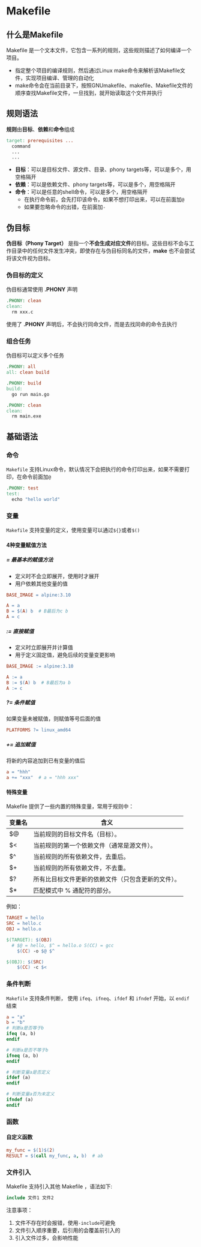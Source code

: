 # Makefile

## 什么是Makefile

Makefile 是一个文本文件，它包含一系列的规则，这些规则描述了如何编译一个项目。

- 指定整个项目的编译规则，然后通过Linux make命令来解析该Makefile文件，实现项目编译、管理的自动化
- make命令会在当前目录下，按照GNUmakefile、makefile、Makefile文件的顺序查找Makefile文件，一旦找到，就开始读取这个文件并执行

## 规则语法

**规则**由**目标**、**依赖**和**命令**组成

```makefile
target: prerequisites ...
  command
  ...
  ...
```

- **目标**：可以是目标文件、源文件、目录、phony targets等，可以是多个，用空格隔开
- **依赖**：可以是依赖文件、phony targets等，可以是多个，用空格隔开
- **命令**：可以是任意的shell命令，可以是多个，用空格隔开
   - 在执行命令前，会先打印该命令，如果不想打印出来，可以在前面加`@`
   - 如果要忽略命令的出错，在前面加`-`

## 伪目标

**伪目标（Phony Target）** 是指一个**不会生成对应文件**的目标。这些目标不会与工作目录中的任何文件发生冲突，即使存在与伪目标同名的文件，**make** 也不会尝试将该文件视为目标。

### 伪目标的定义

伪目标通常使用 **.PHONY** 声明

```makefile
.PHONY: clean
clean: 
  rm xxx.c
```

使用了 **.PHONY** 声明后，不会执行同命文件，而是去找同命的命令去执行

### 组合任务

伪目标可以定义多个任务
```makefile
.PHONY: all
all: clean build

.PHONY: build
build:
  go run main.go

.PHONY: clean
clean:
  rm main.exe
```

## 基础语法

### 命令

`Makefile` 支持Linux命令，默认情况下会把执行的命令打印出来，如果不需要打印，在命令前面加`@`

```makefile
.PHONY: test
test: 
  echo "hello world"
```

### 变量

`Makefile` 支持变量的定义，使用变量可以通过`${}`或者`$()`

#### 4种变量赋值方法

##### = 最基本的赋值方法

- 定义时不会立即展开，使用时才展开
- 用户依赖其他变量的值

```makefile
BASE_IMAGE = alpine:3.10

A = a
B = $(A) b  # B最后为c b
A = c
```

##### := 直接赋值

- 定义时立即展开并计算值
- 用于定义固定值，避免后续的变量变更影响

```makefile
BASE_IMAGE := alpine:3.10

A := a
B := $(A) b  # B最后为a b
A := c
```

##### ?= 条件赋值

如果变量未被赋值，则赋值等号后面的值

```makefile
PLATFORMS ?= linux_amd64
```

##### += 追加赋值

将新的内容追加到已有变量的值后

```makefile
a = "hhh"
a += "xxx"  # a = "hhh xxx"
```


#### 特殊变量

Makefile 提供了一些内置的特殊变量，常用于规则中：

| 变量名 | 含义 |
| ----- | --- |
|$@ |当前规则的目标文件名（目标）。 |
| $<|当前规则的第一个依赖文件（通常是源文件）。 |
|$^ |当前规则的所有依赖文件，去重后。 |
|$+ |当前规则的所有依赖文件，不去重。 |
|$? |所有比目标文件更新的依赖文件（只包含更新的文件）。 |
|$* |匹配模式中 % 通配符的部分。 |
	
例如：

```makefile
TARGET = hello
SRC = hello.c
OBJ = hello.o

$(TARGET): $(OBJ)
  # $@ = hello, $^ = hello.o S(CC) = gcc
	$(CC) -o $@ $^ 

$(OBJ): $(SRC)
	$(CC) -c $<
```
	
### 条件判断

`Makefile` 支持条件判断， 使用 `ifeq`、`ifneq`、`ifdef` 和 `ifndef` 开始，以 `endif` 结束

```makefile
a = "a"
b = "b"
# 判断a是否等于b
ifeq (a, b)
endif

# 判断a是否不等于b
ifneq (a, b)
endif

# 判断变量a是否定义
ifdef (a)
endif

# 判断变量a否为未定义
ifndef (a)
endif
```

### 函数

#### 自定义函数

```makefile
my_func = $(1)$(2)
RESULT = $(call my_func, a, b)  # ab
```
	
### 文件引入

Makefile 支持引入其他 Makefile ，语法如下:

```makefile
include 文件1 文件2
```

注意事项：
1. 文件不存在时会报错，使用`-include`可避免
2. 文件引入顺序重要，后引用的会覆盖前引入的
3. 引入文件过多，会影响性能
